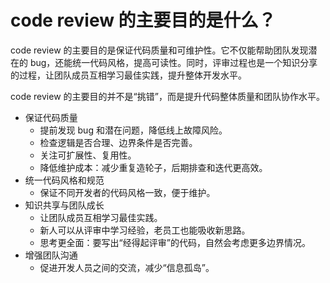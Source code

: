 # code review 的主要目的是什么？

code review 的主要目的是保证代码质量和可维护性。它不仅能帮助团队发现潜在的 bug，还能统一代码风格，提高可读性。同时，评审过程也是一个知识分享的过程，让团队成员互相学习最佳实践，提升整体开发水平。

code review 的主要目的并不是“挑错”，而是提升代码整体质量和团队协作水平。

* 保证代码质量
  * 提前发现 bug 和潜在问题，降低线上故障风险。
  * 检查逻辑是否合理、边界条件是否完善。
  * 关注可扩展性、复用性。
  * 降低维护成本：减少重复造轮子，后期排查和迭代更高效。
* 统一代码风格和规范
  * 保证不同开发者的代码风格一致，便于维护。
* 知识共享与团队成长
  * 让团队成员互相学习最佳实践。
  * 新人可以从评审中学习经验，老员工也能吸收新思路。
  * 思考更全面：要写出“经得起评审”的代码，自然会考虑更多边界情况。
* 增强团队沟通
  * 促进开发人员之间的交流，减少“信息孤岛”。